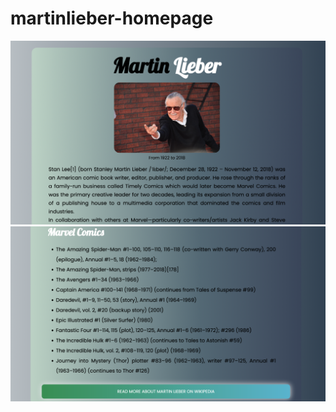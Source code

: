 # martinlieber-homepage
![homepage](https://raw.githubusercontent.com/DrCetmi/martinlieber-homepage/main/style/homepage.png)
![homepage2](https://raw.githubusercontent.com/DrCetmi/martinlieber-homepage/main/style/homepage1.png)
